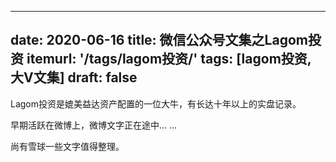 
---
date: 2020-06-16
title:  微信公众号文集之Lagom投资
itemurl: '/tags/lagom投资/'
tags: [lagom投资, 大V文集]
draft: false
---

Lagom投资是媲美益达资产配置的一位大牛，有长达十年以上的实盘记录。

早期活跃在微博上，微博文字正在途中... ...

尚有雪球一些文字值得整理。
